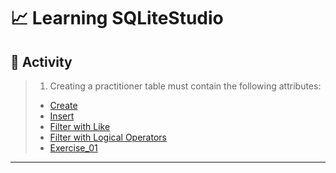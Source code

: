 # 📈 Learning SQLiteStudio

## 📖 Activity

> 1) Creating a practitioner table must contain the following attributes:
>
> - [Create](https://github.com/ArthurEstevan/Entra21_Class_Relational_Bank/tree/main/Class_02/01-DDL-Criando-Tabela-Praticante)
> - [Insert](https://github.com/ArthurEstevan/Entra21_Class_Relational_Bank/tree/main/Class_02/02-DML-Consultar-Praticante-E-Inserir-Praticante)
> - [Filter with Like](https://github.com/ArthurEstevan/Entra21_Class_Relational_Bank/tree/main/Class_02/03-DML-Filtrar-Praticante-Com-Like)
> - [Filter with Logical Operators](https://github.com/ArthurEstevan/Entra21_Class_Relational_Bank/tree/main/Class_02/04-DML-Filtrar-Praticante-Com-And-Or-Operadores_L%C3%B3gicos)
> - [Exercise_01](https://github.com/ArthurEstevan/Entra21_Class_Relational_Bank/tree/main/Class_02/Exercise_01)
---
